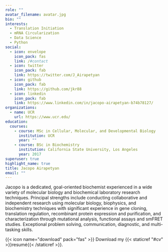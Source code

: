 ```yaml
---
role: ""
avatar_filename: avatar.jpg
bio: ""
interests:
  - Translation Initiation
  - mRNA Circularization
  - Data Science
  - Python
social:
  - icon: envelope
    icon_pack: fas
    link: /#contact
  - icon: twitter
    icon_pack: fab
    link: https://twitter.com/J_Airapetyan
  - icon: github
    icon_pack: fab
    link: https://github.com/jkr88
  - icon: linkedin
    icon_pack: fab
    link: https://www.linkedin.com/in/jacopo-airapetyan-b74b78127/
organizations:
  - name: UCR
    url: https://www.ucr.edu/
education:
  courses:
    - course: MSc in Cellular, Molecular, and Developmental Biology
      institution: UCR
      year: ""
    - course: BSc in Biochemistry
      institution: California State University, Los Angeles
      year: 2017
superuser: true
highlight_name: true
title: Jacopo Airapetyan
email: ""
---
```

Jacopo is a dedicated, goal-oriented biochemist experienced in a wide variety of molecular biology and biochemical laboratory research techniques. Principal strengths include conducting collaborative and independent research using molecular biology, biophysics, and biochemistry techniques with significant experience in gene cloning, translation regulation, recombinant protein expression and purification, and characterization through mutational analysis, functional assays and smFRET studies. Exceptional problem solving, communication, diagnostic, and multi-tasking skills.

{{< icon name="download" pack="fas" >}} Download my {{< staticref "#cv" >}}resumé{{< /staticref >}}.